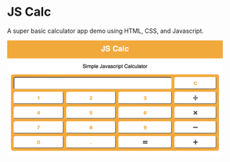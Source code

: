 # JS Calc
A super basic calculator app demo using HTML, CSS, and Javascript.

![JS Calc Image](jscalc_ui.png "JS Calc")
